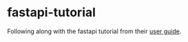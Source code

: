 # fastapi-tutorial
Following along with the fastapi tutorial from their [user guide](https://fastapi.tiangolo.com/tutorial/).
